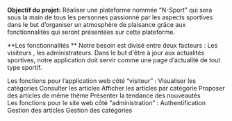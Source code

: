 **Objectif du projet:**
Réaliser une plateforme nommée “N-Sport” qui sera sous la main de tous les personnes passionné par les aspects sportives dans le but d’organiser un atmosphère de plaisance grâce aux fonctionnalités qui seront présentées sur cette plateforme.

**Les fonctionnalités **
Notre besoin est divisé entre deux facteurs : Les visiteurs , les administrateurs. Dans le but d'être à jour aux actualités sportives, notre application doit servir comme une page d’actualité de tout type sportif.

Les fonctions pour l’application web côté “visiteur” : 
Visualiser les catégories
Consulter les articles 
Afficher les articles par catégorie
Proposer des articles de même thème 
Présenter la tendance des nouveautés  
Les fonctions pour le site web côté “administration” : 
Authentification
Gestion des articles 
Gestion des catégories
